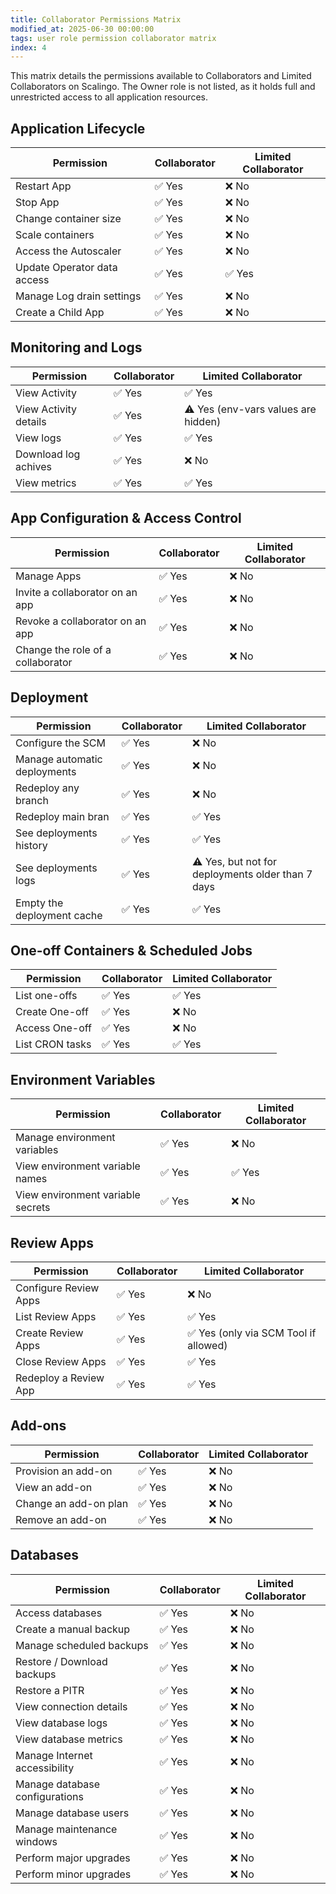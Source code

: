 ```yaml
---
title: Collaborator Permissions Matrix
modified_at: 2025-06-30 00:00:00
tags: user role permission collaborator matrix
index: 4
---
```


This matrix details the permissions available to Collaborators and Limited Collaborators on Scalingo.
The Owner role is not listed, as it holds full and unrestricted access to all application resources.

## Application Lifecycle

| Permission | Collaborator | Limited Collaborator |
|---|---|---|
| Restart App | ✅ Yes | ❌ No |
| Stop App | ✅ Yes | ❌ No |
| Change container size | ✅ Yes | ❌ No |
| Scale containers | ✅ Yes | ❌ No |
| Access the Autoscaler | ✅ Yes | ❌ No |
| Update Operator data access | ✅ Yes | ✅ Yes |
| Manage Log drain settings | ✅ Yes | ❌ No |
| Create a Child App | ✅ Yes | ❌ No |


## Monitoring and Logs

| Permission | Collaborator | Limited Collaborator |
|---|---|---|
| View Activity | ✅ Yes | ✅ Yes |
| View Activity details | ✅ Yes | ⚠️ Yes (env-vars values are hidden) |
| View logs | ✅ Yes | ✅ Yes |
| Download log achives | ✅ Yes | ❌ No |
| View metrics | ✅ Yes | ✅ Yes |


## App Configuration & Access Control

| Permission | Collaborator | Limited Collaborator |
|---|---|---|
| Manage Apps | ✅ Yes | ❌ No |
| Invite a collaborator on an app | ✅ Yes | ❌ No |
| Revoke a collaborator on an app | ✅ Yes | ❌ No |
| Change the role of a collaborator | ✅ Yes | ❌ No |


## Deployment

| Permission | Collaborator | Limited Collaborator |
|---|---|---|
| Configure the SCM | ✅ Yes | ❌ No |
| Manage automatic deployments | ✅ Yes | ❌ No |
| Redeploy any branch | ✅ Yes | ❌ No |
| Redeploy main bran | ✅ Yes | ✅ Yes |
| See deployments history | ✅ Yes | ✅ Yes |
| See deployments logs | ✅ Yes | ⚠️ Yes, but not for deployments older than 7 days |
| Empty the deployment cache | ✅ Yes | ✅ Yes |


## One-off Containers & Scheduled Jobs

| Permission | Collaborator | Limited Collaborator |
|---|---|---|
| List one-offs | ✅ Yes | ✅ Yes |
| Create One-off | ✅ Yes | ❌ No |
| Access One-off | ✅ Yes | ❌ No |
| List CRON tasks | ✅ Yes | ✅ Yes |


## Environment Variables

| Permission | Collaborator | Limited Collaborator |
|---|---|---|
| Manage environment variables | ✅ Yes | ❌ No |
| View environment variable names | ✅ Yes | ✅ Yes |
| View environment variable secrets | ✅ Yes | ❌ No |


## Review Apps

| Permission | Collaborator | Limited Collaborator |
|---|---|---|
| Configure Review Apps | ✅ Yes | ❌ No |
| List Review Apps | ✅ Yes | ✅ Yes |
| Create Review Apps | ✅ Yes | ✅ Yes (only via SCM Tool if allowed) |
| Close Review Apps | ✅ Yes | ✅ Yes |
| Redeploy a Review App | ✅ Yes | ✅ Yes |


## Add-ons

| Permission | Collaborator | Limited Collaborator |
|---|---|---|
| Provision an add-on | ✅ Yes | ❌ No |
| View an add-on | ✅ Yes | ❌ No |
| Change an add-on plan | ✅ Yes | ❌ No |
| Remove an add-on | ✅ Yes | ❌ No |


## Databases

| Permission | Collaborator | Limited Collaborator |
|---|---|---|
| Access databases | ✅ Yes | ❌ No |
| Create a manual backup | ✅ Yes | ❌ No |
| Manage scheduled backups | ✅ Yes | ❌ No |
| Restore / Download backups | ✅ Yes | ❌ No |
| Restore a PITR | ✅ Yes | ❌ No |
| View connection details | ✅ Yes | ❌ No |
| View database logs | ✅ Yes | ❌ No |
| View database metrics | ✅ Yes | ❌ No |
| Manage Internet accessibility | ✅ Yes | ❌ No |
| Manage database configurations | ✅ Yes | ❌ No |
| Manage database users | ✅ Yes | ❌ No |
| Manage maintenance windows | ✅ Yes | ❌ No |
| Perform major upgrades | ✅ Yes | ❌ No |
| Perform minor upgrades | ✅ Yes | ❌ No |
